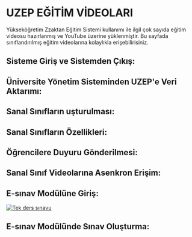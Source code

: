 # UZEP EĞİTİM VİDEOLARI

Yükseköğretim Zzaktan Eğitim Sistemi kullanımı ile ilgil çok sayıda eğitim videosu hazırlanmış ve YouTube üzerine yüklenmiştir. Bu sayfada sınıflandırılmış eğitim videolarına kolaylıkla erişebilirisiniz.

## Sisteme Giriş ve Sistemden Çıkış:

## Üniversite Yönetim Sisteminden UZEP'e Veri Aktarımı:

## Sanal Sınıfların uşturulması:

## Sanal Sınıfların Özellikleri:

## Öğrencilere Duyuru Gönderilmesi:

## Sanal Sınıf Videolarına Asenkron Erişim:

## E-sınav Modülüne Giriş:
[![Tek ders sınavu](http://img.youtube.com/vi/eGssColzQ9o/0.jpg)](http://www.youtube.com/watch?v=eGssColzQ9o)

## E-sınav Modülünde Sınav Oluşturma:
